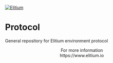 <a href="https://www.elitium.io/wp-content/uploads/2018/12/logo-1.png" target="_blank"><img src="https://www.elitium.io/wp-content/uploads/2018/12/logo-1.png" border="0" alt="Elitium"></a>


# Protocol

General repository for Elitium environment protocol


<p align="center">For more information<br>
https://www.elitium.io</p>
